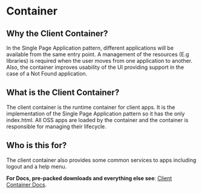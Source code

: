 # Container

## Why the Client Container?
In the Single Page Application pattern, different applications will be available from the same entry point.
A management of the resources (E.g libraries) is required when the user moves from one application to another.
Also, the container improves usability of the UI providing support in the case of a Not Found application.

## What is the Client Container?
The client container is the runtime container for client apps.
It is the implementation of the Single Page Application pattern so it has the only index.html.
All OSS apps are loaded by the container and the container is responsible for managing their lifecycle.

## Who is this for?
The client container also provides some common services to apps including logout and a help menu.

**For Docs, pre-packed downloads and everything else see**:
[Client Container Docs](https://arm1s11-eiffel004.eiffel.gic.ericsson.se:8443/nexus/content/sites/tor/uisdkcontainer/latest/index.html).